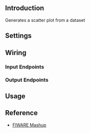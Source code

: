 ## Introduction

Generates a scatter plot from a dataset

## Settings

## Wiring

### Input Endpoints

### Output Endpoints

## Usage

## Reference

- [FIWARE Mashup](https://mashup.lab.fiware.org/)
